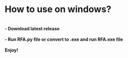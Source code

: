 # How to use on windows?
<br>
<b>- Download latest release</b>
<br>
<br>
<b>- Run RFA.py file or convert to .exe and run RFA.exe file</b>
<br>
<br>
<b>Enjoy!</b>
